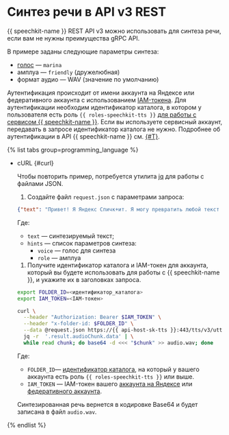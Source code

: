 # Синтез речи в API v3 REST

{{ speechkit-name }} REST API v3 можно использовать для синтеза речи, если вам не нужны преимущества gRPC API.

В примере заданы следующие параметры синтеза:

* [голос](../voices.md) — `marina`
* амплуа — `friendly` (дружелюбная)
* формат аудио — WAV (значение по умолчанию)

Аутентификация происходит от имени аккаунта на Яндексе или федеративного аккаунта с использованием [IAM-токена](../../../iam/concepts/authorization/iam-token.md). Для аутентификации необходим идентификатор каталога, в котором у пользователя есть роль `{{ roles-speechkit-tts }}` [для работы с сервисом {{ speechkit-name }}](../../security/index.md). Если вы используете сервисный аккаунт, передавать в запросе идентификатор каталога не нужно. Подробнее об аутентификации в API {{ speechkit-name }} см. [{#T}](../../concepts/auth.md).

{% list tabs group=programming_language %}

- cURL {#curl}

  Чтобы повторить пример, потребуется утилита [jq](https://github.com/jqlang/jq) для работы с файлами JSON.

  1. Создайте файл `request.json` с параметрами запроса:

    ```json
    {"text": "Привет! Я Яндекс Спичк+ит. Я могу превратить любой текст в речь. Теперь и в+ы - можете!", "hints": [{"voice": "marina"}, {"role": "friendly"}]}
    ```

    Где:
    * `text` — синтезируемый текст;
    * `hints` — список параметров синтеза:
        * `voice` — голос для синтеза
        * `role` — амплуа

  1. Получите идентификатор каталога и IAM-токен для аккаунта, который вы будете использовать для работы с {{ speechkit-name }}, и укажите их в заголовках запроса.

    ```bash
    export FOLDER_ID=<идентификатор_каталога>
    export IAM_TOKEN=<IAM-токен>

    curl \
      --header "Authorization: Bearer $IAM_TOKEN" \
      --header "x-folder-id: $FOLDER_ID" \
      --data @request.json https://{{ api-host-sk-tts }}:443/tts/v3/utteranceSynthesis | \
      jq -r  '.result.audioChunk.data' | \
      while read chunk; do base64 -d <<< "$chunk" >> audio.wav; done
    ```

    Где:
    * `FOLDER_ID`— [идентификатор каталога](../../../resource-manager/operations/folder/get-id.md), на который у вашего аккаунта есть роль `{{ roles-speechkit-tts }}` или выше.
    * `IAM_TOKEN` — IAM-токен вашего [аккаунта на Яндексе](../../../iam/operations/iam-token/create.md) или [федеративного аккаунта](../../../iam/operations/iam-token/create-for-federation.md).

    Синтезированная речь вернется в кодировке Base64 и будет записана в файл `audio.wav`.

{% endlist %}
